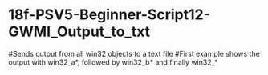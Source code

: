 # 18f-PSV5-Beginner-Script12-GWMI_Output_to_txt
#Sends output from all win32 objects to a text file
#First example shows the output with win32_a*, followed by win32_b* and finally win32_*
